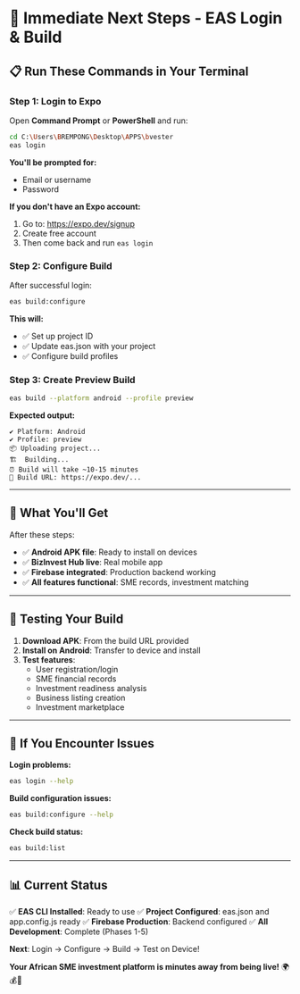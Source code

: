 # 🚀 Immediate Next Steps - EAS Login & Build

## **📋 Run These Commands in Your Terminal**

### **Step 1: Login to Expo**
Open **Command Prompt** or **PowerShell** and run:

```bash
cd C:\Users\BREMPONG\Desktop\APPS\bvester
eas login
```

**You'll be prompted for:**
- Email or username
- Password

**If you don't have an Expo account:**
1. Go to: https://expo.dev/signup
2. Create free account
3. Then come back and run `eas login`

### **Step 2: Configure Build**
After successful login:
```bash
eas build:configure
```

**This will:**
- ✅ Set up project ID
- ✅ Update eas.json with your project
- ✅ Configure build profiles

### **Step 3: Create Preview Build**
```bash
eas build --platform android --profile preview
```

**Expected output:**
```
✔ Platform: Android
✔ Profile: preview
📦 Uploading project...
🏗️  Building...
⏰ Build will take ~10-15 minutes
🔗 Build URL: https://expo.dev/...
```

---

## **🎯 What You'll Get**

After these steps:
- ✅ **Android APK file**: Ready to install on devices
- ✅ **BizInvest Hub live**: Real mobile app
- ✅ **Firebase integrated**: Production backend working
- ✅ **All features functional**: SME records, investment matching

---

## **📱 Testing Your Build**

1. **Download APK**: From the build URL provided
2. **Install on Android**: Transfer to device and install
3. **Test features**:
   - User registration/login
   - SME financial records
   - Investment readiness analysis
   - Business listing creation
   - Investment marketplace

---

## **🔧 If You Encounter Issues**

**Login problems:**
```bash
eas login --help
```

**Build configuration issues:**
```bash
eas build:configure --help
```

**Check build status:**
```bash
eas build:list
```

---

## **📊 Current Status**

✅ **EAS CLI Installed**: Ready to use
✅ **Project Configured**: eas.json and app.config.js ready
✅ **Firebase Production**: Backend configured
✅ **All Development**: Complete (Phases 1-5)

**Next**: Login → Configure → Build → Test on Device!

**Your African SME investment platform is minutes away from being live!** 🌍💰📱